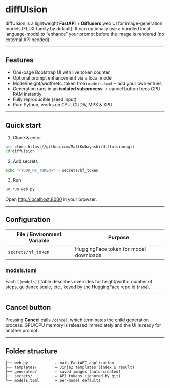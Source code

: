# diffUIsion

diffUIsion is a lightweight **FastAPI** + **Diffusers** web UI for image-generation
models (FLUX family by default).  It can optionally use a bundled local language-model to “enhance” your prompt before the image is rendered (no external API needed).

---

## Features

- One-page Bootstrap UI with live token counter
- Optional prompt enhancement via a local model
- Model/height/width/etc. taken from `models.toml` – add your own entries  
- Generation runs in an **isolated subprocess** → cancel button frees GPU RAM instantly  
- Fully reproducible (seed input)  
- Pure Python, works on CPU, CUDA, MPS & XPU

---

## Quick start

1. Clone & enter

```bash
git clone https://github.com/MattKobayashi/diffuision.git
cd diffuision
```

2. Add secrets

```bash
echo "<YOUR_HF_TOKEN>" > secrets/hf_token
```

3. Run

```bash
uv run web.py
```

Open <http://localhost:8000> in your browser.

---

## Configuration

| File / Environment Variable  | Purpose                                |
|-----------------------------|----------------------------------------|
| `secrets/hf_token`          | HuggingFace token for model downloads  |

### models.toml

Each `[[models]]` table describes overrides for height/width, number of
steps, guidance scale, etc., keyed by the HuggingFace repo id (`name`).

---

## Cancel button

Pressing **Cancel** calls `/cancel`, which terminates the child
generation process.  GPU/CPU memory is released immediately and the UI
is ready for another prompt.

---

## Folder structure

```text
├── web.py            ← main FastAPI application
├── templates/        ← Jinja2 templates (index & result)
├── generated/        ← saved images (auto-created)
├── secrets/          ← API tokens (ignored by git)
└── models.toml       ← per-model defaults
```
